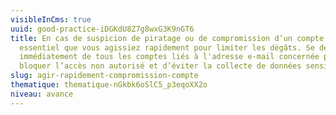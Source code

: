 ```yaml
---
visibleInCms: true
uuid: good-practice-iDGKdU8Z7g8wxG3K9nGT6
title: En cas de suspicion de piratage ou de compromission d’un compte, il est
  essentiel que vous agissiez rapidement pour limiter les dégâts. Se déconnecter
  immédiatement de tous les comptes liés à l'adresse e-mail concernée permet de
  bloquer l’accès non autorisé et d’éviter la collecte de données sensibles.
slug: agir-rapidement-compromission-compte
thematique: thematique-nGkbk6oSlC5_p3eqoXX2o
niveau: avance
---
```

